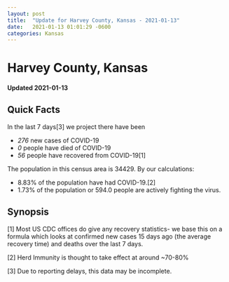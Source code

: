```yaml
---
layout: post
title:  "Update for Harvey County, Kansas - 2021-01-13"
date:   2021-01-13 01:01:29 -0600
categories: Kansas
---
```


# Harvey County, Kansas
#### Updated 2021-01-13

## Quick Facts

In the last 7 days[3] we project there have been
- *276* new cases of COVID-19
- *0* people have died of COVID-19
- *56* people have recovered from COVID-19[1]

The population in this census area is 34429. By our calculations:
- 8.83% of the population have had COVID-19.[2]
- 1.73% of the population or 594.0 people are actively fighting the virus.

## Synopsis




[1] Most US CDC offices do give any recovery statistics- we base this on a formula which looks at confirmed new cases
15 days ago (the average recovery time) and deaths over the last 7 days.

[2] Herd Immunity is thought to take effect at around ~70-80%

[3] Due to reporting delays, this data may be incomplete.
 
    